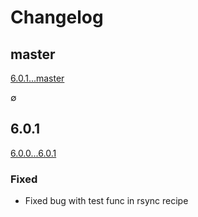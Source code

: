 # Changelog

## master
[6.0.1...master](https://github.com/deployphp/recipes/compare/6.0.1...master)

∅

## 6.0.1
[6.0.0...6.0.1](https://github.com/deployphp/recipes/compare/6.0.0...6.0.1)

### Fixed

- Fixed bug with test func in rsync recipe
